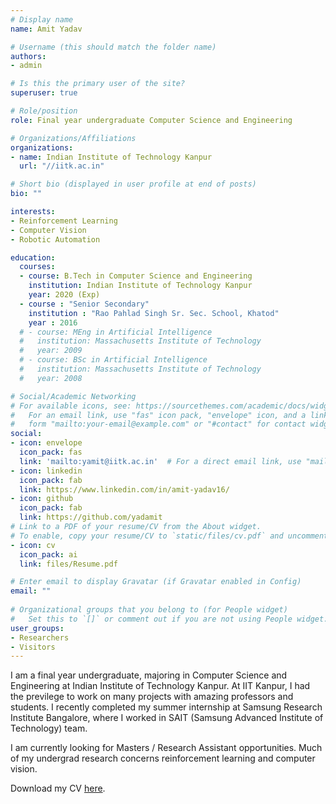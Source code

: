 ```yaml
---
# Display name
name: Amit Yadav

# Username (this should match the folder name)
authors:
- admin

# Is this the primary user of the site?
superuser: true

# Role/position
role: Final year undergraduate Computer Science and Engineering

# Organizations/Affiliations
organizations:
- name: Indian Institute of Technology Kanpur
  url: "//iitk.ac.in"

# Short bio (displayed in user profile at end of posts)
bio: ""

interests:
- Reinforcement Learning
- Computer Vision
- Robotic Automation

education:
  courses:
  - course: B.Tech in Computer Science and Engineering
    institution: Indian Institute of Technology Kanpur
    year: 2020 (Exp)
  - course : "Senior Secondary"
    institution : "Rao Pahlad Singh Sr. Sec. School, Khatod"
    year : 2016
  # - course: MEng in Artificial Intelligence
  #   institution: Massachusetts Institute of Technology
  #   year: 2009
  # - course: BSc in Artificial Intelligence
  #   institution: Massachusetts Institute of Technology
  #   year: 2008

# Social/Academic Networking
# For available icons, see: https://sourcethemes.com/academic/docs/widgets/#icons
#   For an email link, use "fas" icon pack, "envelope" icon, and a link in the
#   form "mailto:your-email@example.com" or "#contact" for contact widget.
social:
- icon: envelope
  icon_pack: fas
  link: 'mailto:yamit@iitk.ac.in'  # For a direct email link, use "mailto:test@example.org".
- icon: linkedin
  icon_pack: fab
  link: https://www.linkedin.com/in/amit-yadav16/
- icon: github
  icon_pack: fab
  link: https://github.com/yadamit
# Link to a PDF of your resume/CV from the About widget.
# To enable, copy your resume/CV to `static/files/cv.pdf` and uncomment the lines below.  
- icon: cv
  icon_pack: ai
  link: files/Resume.pdf

# Enter email to display Gravatar (if Gravatar enabled in Config)
email: ""
  
# Organizational groups that you belong to (for People widget)
#   Set this to `[]` or comment out if you are not using People widget.  
user_groups:
- Researchers
- Visitors
---
```


I am a final year undergraduate, majoring in Computer Science and Engineering at Indian Institute of Technology Kanpur. At IIT Kanpur, I had the previlege to work on many projects with amazing professors and students. I recently completed my summer internship at Samsung Research Institute Bangalore, where I worked in SAIT (Samsung Advanced Institute of Technology) team.

I am currently looking for Masters / Research Assistant opportunities. Much of my undergrad research concerns reinforcement learning and computer vision.

Download my CV [here](files/Resume.pdf).